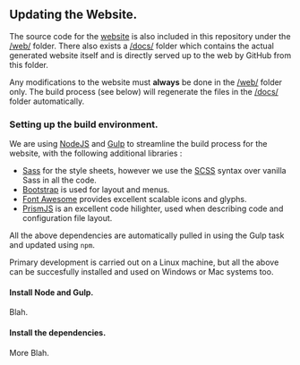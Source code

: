 ## Updating the Website.

The source code for the [website][website] is also included in this repository under the [/web/](web/) folder. There also exists a [/docs/](docs/) folder which contains the actual generated website itself and is directly served up to the web by GitHub from this folder.

Any modifications to the website must **always** be done in the [/web/](web/) folder only. The build process (see below) will regenerate the files in the [/docs/](docs/) folder automatically.

### Setting up the build environment.
We are using [NodeJS][node] and [Gulp][gulp] to streamline the build process for the website, with the following additional libraries :

- [Sass][sass] for the style sheets, however we use the [SCSS][scss] syntax over vanilla Sass in all the code.
- [Bootstrap][bootstrap] is used for layout and menus.
- [Font Awesome][fontawesome] provides excellent scalable icons and glyphs.
- [PrismJS][prism] is an excellent code hilighter, used when describing code and configuration file layout.

All the above dependencies are automatically pulled in using the Gulp task and updated using `npm`.

Primary development is carried out on a Linux machine, but all the above can be succesfully installed and used on Windows or Mac systems too.

#### Install Node and Gulp.
Blah.

#### Install the dependencies.
More Blah.


[website]: http://updaterepo.seapagan.net
[node]: http://nodejs.org
[gulp]: http://gulpjs.com
[sass]: http://sass-lang.com
[scss]: http://sass-lang.com/documentation/file.SCSS_FOR_SASS_USERS.html
[bootstrap]: http://getbootstrap.com
[fontawesome]: http://fontawesome.io
[prism]: http://prismjs.com
